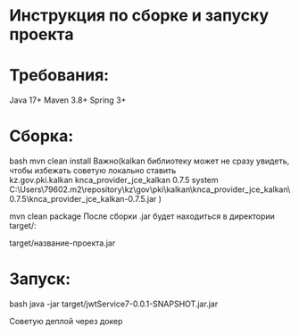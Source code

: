 # Инструкция по сборке и запуску проекта

# Требования:
Java 17+
Maven 3.8+ 
Spring 3+ 


# Сборка:
bash
mvn clean install 
Важно(kalkan библиотеку может не сразу увидеть, чтобы избежать советую локально ставить  
<dependency>
            <groupId>kz.gov.pki.kalkan</groupId>
            <artifactId>knca_provider_jce_kalkan</artifactId>
            <version>0.7.5</version>
            <scope>system</scope>
            <systemPath>C:\Users\79602\.m2\repository\kz\gov\pki\kalkan\knca_provider_jce_kalkan\0.7.5\knca_provider_jce_kalkan-0.7.5.jar</systemPath>
        </dependency>
    </dependencies> )

    
mvn clean package
После сборки .jar будет находиться в директории target/:

target/название-проекта.jar
# Запуск:
bash
java -jar target/jwtService7-0.0.1-SNAPSHOT.jar.jar

Советую деплой через докер
